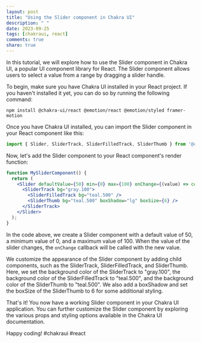 ```yaml
---
layout: post
title: "Using the Slider component in Chakra UI"
description: " "
date: 2023-09-25
tags: [chakraui, react]
comments: true
share: true
---
```


In this tutorial, we will explore how to use the Slider component in Chakra UI, a popular UI component library for React. The Slider component allows users to select a value from a range by dragging a slider handle.

To begin, make sure you have Chakra UI installed in your React project. If you haven't installed it yet, you can do so by running the following command:

```shell
npm install @chakra-ui/react @emotion/react @emotion/styled framer-motion
```

Once you have Chakra UI installed, you can import the Slider component in your React component like this:

```jsx
import { Slider, SliderTrack, SliderFilledTrack, SliderThumb } from '@chakra-ui/react';
```

Now, let's add the Slider component to your React component's render function:

```jsx
function MySliderComponent() {
  return (
    <Slider defaultValue={50} min={0} max={100} onChange={(value) => console.log(value)}>
      <SliderTrack bg="gray.100">
        <SliderFilledTrack bg="teal.500" />
        <SliderThumb bg="teal.500" boxShadow="lg" boxSize={6} />
      </SliderTrack>
    </Slider>
  );
}
```

In the code above, we create a Slider component with a default value of 50, a minimum value of 0, and a maximum value of 100. When the value of the slider changes, the `onChange` callback will be called with the new value.

We customize the appearance of the Slider component by adding child components, such as the SliderTrack, SliderFilledTrack, and SliderThumb. Here, we set the background color of the SliderTrack to "gray.100", the background color of the SliderFilledTrack to "teal.500", and the background color of the SliderThumb to "teal.500". We also add a boxShadow and set the boxSize of the SliderThumb to 6 for some additional styling.

That's it! You now have a working Slider component in your Chakra UI application. You can further customize the Slider component by exploring the various props and styling options available in the Chakra UI documentation.

Happy coding! #chakraui #react